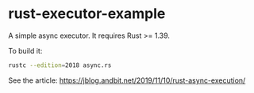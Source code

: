# rust-executor-example

A simple async executor. It requires Rust >= 1.39.

To build it:

```sh
rustc --edition=2018 async.rs
```

See the article: https://jblog.andbit.net/2019/11/10/rust-async-execution/
